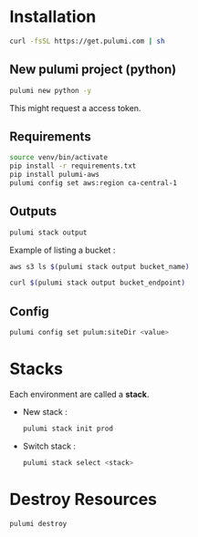# Installation

```bash
curl -fsSL https://get.pulumi.com | sh
```

## New pulumi project (python)

```bash
pulumi new python -y
```

This might request a access token.

## Requirements

```bash
source venv/bin/activate
pip install -r requirements.txt
pip install pulumi-aws
pulumi config set aws:region ca-central-1
```

## Outputs

```bash
pulumi stack output
```

Example of listing a bucket :

```bash
aws s3 ls $(pulumi stack output bucket_name)
```

```bash
curl $(pulumi stack output bucket_endpoint)
```

## Config

```bash
pulumi config set pulum:siteDir <value>
```

# Stacks

Each environment are called a **stack**.

-   New stack :
    ```bash
    pulumi stack init prod
    ```

- Switch stack :
  ```bash
  pulumi stack select <stack>
  ```

# Destroy Resources

```bash
pulumi destroy
```
